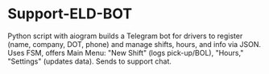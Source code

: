 # Support-ELD-BOT
Python script with aiogram builds a Telegram bot for drivers to register (name, company, DOT, phone) and manage shifts, hours, and info via JSON. Uses FSM, offers Main Menu: "New Shift" (logs pick-up/BOL), "Hours," "Settings" (updates data). Sends to support chat.
